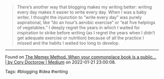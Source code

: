 > There’s another way that blogging makes my writing better: writing every day makes it easier to write every day. When I was a baby writer, I thought the injunction to “write every day” was purely aspirational, like “do an hour’s aerobic exercise” or “eat five helpings of vegetables.” I deeply regret the years in which I waited for inspiration to strike before writing (as I regret the years when I didn’t get adequate exercise or nutrition) because of all the practice I missed and the habits I waited too long to develop.

---
Found on [The Memex Method. When your commonplace book is a public… | by Cory Doctorow | Medium](https://doctorow.medium.com/the-memex-method-238c71f2fb46) on 2022-01-21 23:00:08.

Tags: #blogging #idea #writing